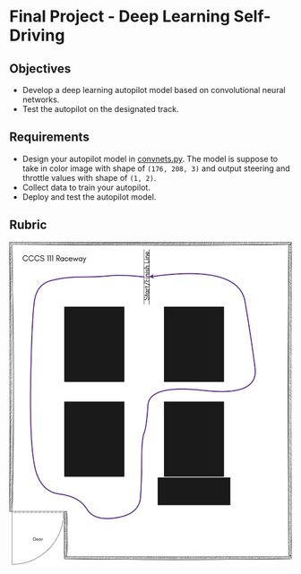 # Final Project - Deep Learning Self-Driving

## Objectives
- Develop a deep learning autopilot model based on convolutional neural networks.
- Test the autopilot on the designated track.
   
## Requirements
- Design your autopilot model in [convnets.py](scripts/convnets.py). The model is suppose to take in color image with shape of `(176, 208, 3)` and output steering and throttle values with shape of `(1, 2)`. 
- Collect data to train your autopilot.
- Deploy and test the autopilot model.

## Rubric 
![race_track](111_raceway.png)

